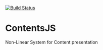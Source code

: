 [![Build Status](https://travis-ci.org/LittleHelicase/ContentsJS.png?branch=master)](https://travis-ci.org/LittleHelicase/ContentsJS)

ContentsJS
==========

Non-Linear System for Content presentation

